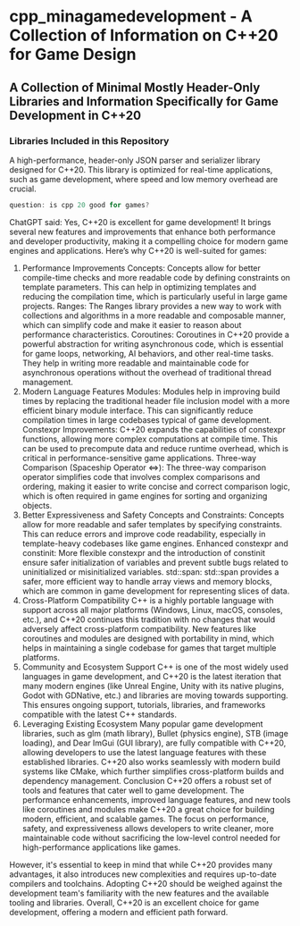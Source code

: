 # cpp_minagamedevelopment - A Collection of Information on C++20 for Game Design

## A Collection of Minimal Mostly Header-Only Libraries and Information Specifically for Game Development in C++20

### Libraries Included in this Repository
A high-performance, header-only JSON parser and serializer library designed for C++20. This library is optimized for real-time applications, such as game development, where speed and low memory overhead are crucial.


```cpp
question: is cpp 20 good for games?
```
ChatGPT said:
Yes, C++20 is excellent for game development! It brings several new features and improvements that enhance both performance and developer productivity, making it a compelling choice for modern game engines and applications. Here’s why C++20 is well-suited for games:

1. Performance Improvements
Concepts: Concepts allow for better compile-time checks and more readable code by defining constraints on template parameters. This can help in optimizing templates and reducing the compilation time, which is particularly useful in large game projects.
Ranges: The Ranges library provides a new way to work with collections and algorithms in a more readable and composable manner, which can simplify code and make it easier to reason about performance characteristics.
Coroutines: Coroutines in C++20 provide a powerful abstraction for writing asynchronous code, which is essential for game loops, networking, AI behaviors, and other real-time tasks. They help in writing more readable and maintainable code for asynchronous operations without the overhead of traditional thread management.
2. Modern Language Features
Modules: Modules help in improving build times by replacing the traditional header file inclusion model with a more efficient binary module interface. This can significantly reduce compilation times in large codebases typical of game development.
Constexpr Improvements: C++20 expands the capabilities of constexpr functions, allowing more complex computations at compile time. This can be used to precompute data and reduce runtime overhead, which is critical in performance-sensitive game applications.
Three-way Comparison (Spaceship Operator <=>): The three-way comparison operator simplifies code that involves complex comparisons and ordering, making it easier to write concise and correct comparison logic, which is often required in game engines for sorting and organizing objects.
3. Better Expressiveness and Safety
Concepts and Constraints: Concepts allow for more readable and safer templates by specifying constraints. This can reduce errors and improve code readability, especially in template-heavy codebases like game engines.
Enhanced constexpr and constinit: More flexible constexpr and the introduction of constinit ensure safer initialization of variables and prevent subtle bugs related to uninitialized or misinitialized variables.
std::span: std::span provides a safer, more efficient way to handle array views and memory blocks, which are common in game development for representing slices of data.
4. Cross-Platform Compatibility
C++ is a highly portable language with support across all major platforms (Windows, Linux, macOS, consoles, etc.), and C++20 continues this tradition with no changes that would adversely affect cross-platform compatibility.
New features like coroutines and modules are designed with portability in mind, which helps in maintaining a single codebase for games that target multiple platforms.
5. Community and Ecosystem Support
C++ is one of the most widely used languages in game development, and C++20 is the latest iteration that many modern engines (like Unreal Engine, Unity with its native plugins, Godot with GDNative, etc.) and libraries are moving towards supporting. This ensures ongoing support, tutorials, libraries, and frameworks compatible with the latest C++ standards.
6. Leveraging Existing Ecosystem
Many popular game development libraries, such as glm (math library), Bullet (physics engine), STB (image loading), and Dear ImGui (GUI library), are fully compatible with C++20, allowing developers to use the latest language features with these established libraries.
C++20 also works seamlessly with modern build systems like CMake, which further simplifies cross-platform builds and dependency management.
Conclusion
C++20 offers a robust set of tools and features that cater well to game development. The performance enhancements, improved language features, and new tools like coroutines and modules make C++20 a great choice for building modern, efficient, and scalable games. The focus on performance, safety, and expressiveness allows developers to write cleaner, more maintainable code without sacrificing the low-level control needed for high-performance applications like games.

However, it's essential to keep in mind that while C++20 provides many advantages, it also introduces new complexities and requires up-to-date compilers and toolchains. Adopting C++20 should be weighed against the development team's familiarity with the new features and the available tooling and libraries. Overall, C++20 is an excellent choice for game development, offering a modern and efficient path forward.
